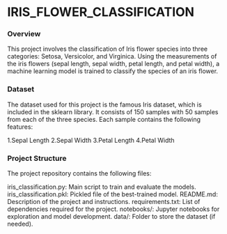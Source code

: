 # IRIS_FLOWER_CLASSIFICATION
### Overview
This project involves the classification of Iris flower species into three categories: Setosa, Versicolor, and Virginica. Using the measurements of the iris flowers (sepal length, sepal width, petal length, and petal width), a machine learning model is trained to classify the species of an iris flower.

### Dataset
The dataset used for this project is the famous Iris dataset, which is included in the sklearn library. It consists of 150 samples with 50 samples from each of the three species. Each sample contains the following features:

1.Sepal Length
2.Sepal Width
3.Petal Length
4.Petal Width

### Project Structure
The project repository contains the following files:

iris_classification.py: Main script to train and evaluate the models.
iris_classification.pkl: Pickled file of the best-trained model.
README.md: Description of the project and instructions.
requirements.txt: List of dependencies required for the project.
notebooks/: Jupyter notebooks for exploration and model development.
data/: Folder to store the dataset (if needed).
